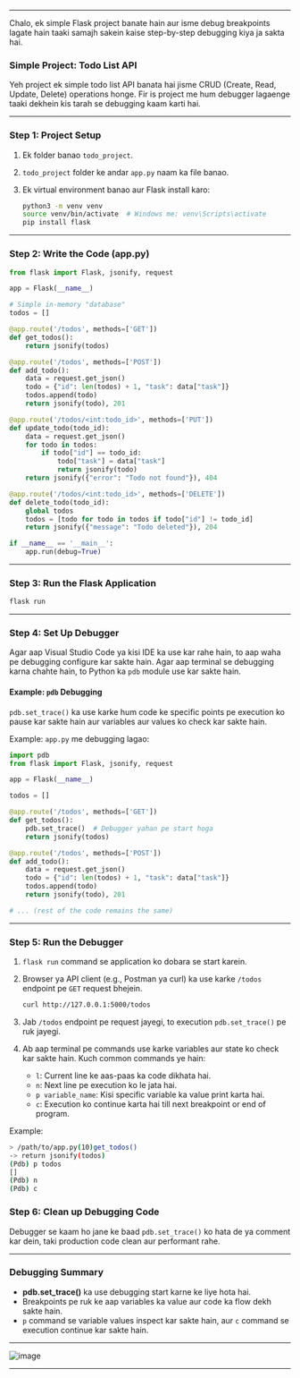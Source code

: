 




---

Chalo, ek simple Flask project banate hain aur isme debug breakpoints lagate hain taaki samajh sakein kaise step-by-step debugging kiya ja sakta hai.

### Simple Project: Todo List API

Yeh project ek simple todo list API banata hai jisme CRUD (Create, Read, Update, Delete) operations honge. Fir is project me hum debugger lagaenge taaki dekhein kis tarah se debugging kaam karti hai.

---

### Step 1: Project Setup

1. Ek folder banao `todo_project`.
2. `todo_project` folder ke andar `app.py` naam ka file banao.
3. Ek virtual environment banao aur Flask install karo:

   ```bash
   python3 -m venv venv
   source venv/bin/activate  # Windows me: venv\Scripts\activate
   pip install flask
   ```

---

### Step 2: Write the Code (app.py)

```python
from flask import Flask, jsonify, request

app = Flask(__name__)

# Simple in-memory "database"
todos = []

@app.route('/todos', methods=['GET'])
def get_todos():
    return jsonify(todos)

@app.route('/todos', methods=['POST'])
def add_todo():
    data = request.get_json()
    todo = {"id": len(todos) + 1, "task": data["task"]}
    todos.append(todo)
    return jsonify(todo), 201

@app.route('/todos/<int:todo_id>', methods=['PUT'])
def update_todo(todo_id):
    data = request.get_json()
    for todo in todos:
        if todo["id"] == todo_id:
            todo["task"] = data["task"]
            return jsonify(todo)
    return jsonify({"error": "Todo not found"}), 404

@app.route('/todos/<int:todo_id>', methods=['DELETE'])
def delete_todo(todo_id):
    global todos
    todos = [todo for todo in todos if todo["id"] != todo_id]
    return jsonify({"message": "Todo deleted"}), 204

if __name__ == '__main__':
    app.run(debug=True)
```

---

### Step 3: Run the Flask Application

```bash
flask run
```

---

### Step 4: Set Up Debugger

Agar aap Visual Studio Code ya kisi IDE ka use kar rahe hain, to aap waha pe debugging configure kar sakte hain. Agar aap terminal se debugging karna chahte hain, to Python ka `pdb` module use kar sakte hain.

#### Example: `pdb` Debugging

`pdb.set_trace()` ka use karke hum code ke specific points pe execution ko pause kar sakte hain aur variables aur values ko check kar sakte hain.

Example: `app.py` me debugging lagao:

```python
import pdb
from flask import Flask, jsonify, request

app = Flask(__name__)

todos = []

@app.route('/todos', methods=['GET'])
def get_todos():
    pdb.set_trace()  # Debugger yahan pe start hoga
    return jsonify(todos)

@app.route('/todos', methods=['POST'])
def add_todo():
    data = request.get_json()
    todo = {"id": len(todos) + 1, "task": data["task"]}
    todos.append(todo)
    return jsonify(todo), 201

# ... (rest of the code remains the same)
```

---

### Step 5: Run the Debugger

1. `flask run` command se application ko dobara se start karein.
2. Browser ya API client (e.g., Postman ya curl) ka use karke `/todos` endpoint pe `GET` request bhejein.

    ```bash
    curl http://127.0.0.1:5000/todos
    ```

3. Jab `/todos` endpoint pe request jayegi, to execution `pdb.set_trace()` pe ruk jayegi.

4. Ab aap terminal pe commands use karke variables aur state ko check kar sakte hain. Kuch common commands ye hain:

   - `l`: Current line ke aas-paas ka code dikhata hai.
   - `n`: Next line pe execution ko le jata hai.
   - `p variable_name`: Kisi specific variable ka value print karta hai.
   - `c`: Execution ko continue karta hai till next breakpoint or end of program.

Example:
```bash
> /path/to/app.py(10)get_todos()
-> return jsonify(todos)
(Pdb) p todos
[]
(Pdb) n
(Pdb) c
```

### Step 6: Clean up Debugging Code

Debugger se kaam ho jane ke baad `pdb.set_trace()` ko hata de ya comment kar dein, taki production code clean aur performant rahe.

---

### Debugging Summary

- **pdb.set_trace()** ka use debugging start karne ke liye hota hai.
- Breakpoints pe ruk ke aap variables ka value aur code ka flow dekh sakte hain.
- `p` command se variable values inspect kar sakte hain, aur `c` command se execution continue kar sakte hain.


---
![image](https://github.com/user-attachments/assets/f45c2eec-ffa5-4eb6-a41c-d496a5a28ba2)

---
